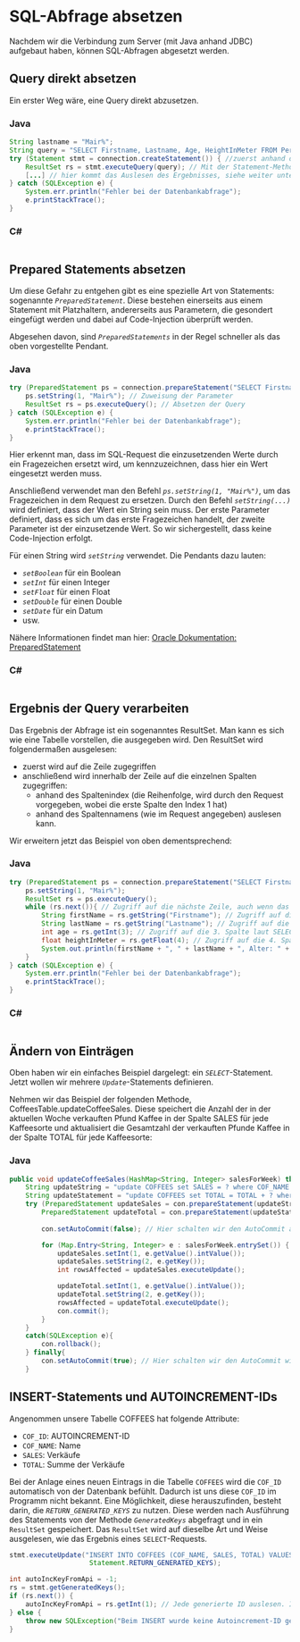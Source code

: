 # SQL-Abfrage absetzen

Nachdem wir die Verbindung zum Server (mit Java anhand JDBC) aufgebaut haben, können SQL-Abfragen abgesetzt werden. 

## Query direkt absetzen

Ein erster Weg wäre, eine Query direkt abzusetzen. 

### Java

```java
String lastname = "Mair%";
String query = "SELECT Firstname, Lastname, Age, HeightInMeter FROM Person WHERE Lastname LIKE " + lastname;
try (Statement stmt = connection.createStatement()) { //zuerst anhand der Connection ein Statement erstellen
    ResultSet rs = stmt.executeQuery(query); // Mit der Statement-Methode executeQuery kann eine Query 1:1 ausgeführt werden
    [...] // hier kommt das Auslesen des Ergebnisses, siehe weiter unten
} catch (SQLException e) {
    System.err.println("Fehler bei der Datenbankabfrage");
    e.printStackTrace();
}
```

### C#

```csharp

```

## Prepared Statements absetzen

Um diese Gefahr zu entgehen gibt es eine spezielle Art von Statements: sogenannte *`PreparedStatement`*. Diese bestehen einerseits aus einem Statement mit Platzhaltern, andererseits aus Parametern, die gesondert eingefügt werden und dabei auf Code-Injection überprüft werden.

Abgesehen davon, sind *`PreparedStatements`* in der Regel schneller als das oben vorgestellte Pendant. 

### Java

```java
try (PreparedStatement ps = connection.prepareStatement("SELECT Firstname, Lastname, Age, HeightInMeter FROM Person WHERE Lastname LIKE ?");) { // Definition des Statements
    ps.setString(1, "Mair%"); // Zuweisung der Parameter
    ResultSet rs = ps.executeQuery(); // Absetzen der Query
} catch (SQLException e) {
    System.err.println("Fehler bei der Datenbankabfrage");
    e.printStackTrace();
}
```

Hier erkennt man, dass im SQL-Request die einzusetzenden Werte durch ein Fragezeichen ersetzt wird, um kennzuzeichnen, dass hier ein Wert eingesetzt werden muss.

Anschließend verwendet man den Befehl *`ps.setString(1, "Mair%")`*, um das Fragezeichen in dem Request zu ersetzen. Durch den Befehl *`setString(...)`* wird definiert, dass der Wert ein String sein muss. Der erste Parameter definiert, dass es sich um das erste Fragezeichen handelt, der zweite Parameter ist der einzusetzende Wert. So wir sichergestellt, dass keine Code-Injection erfolgt. 

Für einen String wird *`setString`* verwendet. Die Pendants dazu lauten:
- *`setBoolean`* für ein Boolean
- *`setInt`* für einen Integer
- *`setFloat`* für einen Float 
- *`setDouble`* für einen Double
- *`setDate`* für ein Datum 
- usw.

Nähere Informationen findet man hier: [Oracle Dokumentation: PreparedStatement](https://docs.oracle.com/javase/8/docs/api/java/sql/PreparedStatement.html)

### C#

```csharp

```

## Ergebnis der Query verarbeiten

Das Ergebnis der Abfrage ist ein sogenanntes ResultSet. Man kann es sich wie eine Tabelle vorstellen, die ausgegeben wird. Den ResultSet wird folgendermaßen ausgelesen:
- zuerst wird auf die Zeile zugegriffen
- anschließend wird innerhalb der Zeile auf die einzelnen Spalten zugegriffen:
    - anhand des Spaltenindex (die Reihenfolge, wird durch den Request vorgegeben, wobei die erste Spalte den Index 1 hat) 
    - anhand des Spaltennamens (wie im Request angegeben) auslesen kann.

Wir erweitern jetzt das Beispiel von oben dementsprechend:

### Java

```java
try (PreparedStatement ps = connection.prepareStatement("SELECT Firstname, Lastname, Age, HeightInMeter FROM Person WHERE Lastname LIKE ?");) {
    ps.setString(1, "Mair%");
    ResultSet rs = ps.executeQuery();
    while (rs.next()){ // Zugriff auf die nächste Zeile, auch wenn das Ergebnis nur 1 Zeile hat!
        String firstName = rs.getString("Firstname"); // Zugriff auf die Spalte mit dem Namen "Firstname"
        String lastName = rs.getString("Lastname"); // Zugriff auf die Spalte mit dem Namen "Lastname"
        int age = rs.getInt(3); // Zugriff auf die 3. Spalte laut SELECT: Age
        float heightInMeter = rs.getFloat(4); // Zugriff auf die 4. Spalte laut SELECT: HeightInMeter
        System.out.println(firstName + ", " + lastName + ", Alter: " + age + ", Größe: " + heightInMeter);
    }
} catch (SQLException e) {
    System.err.println("Fehler bei der Datenbankabfrage");
    e.printStackTrace();
}
```

### C#

```csharp

```

## Ändern von Einträgen

Oben haben wir ein einfaches Beispiel dargelegt: ein *`SELECT`*-Statement. Jetzt wollen wir mehrere *`Update`*-Statements definieren.

Nehmen wir das Beispiel der folgenden Methode, CoffeesTable.updateCoffeeSales. Diese speichert die Anzahl der in der aktuellen Woche verkauften Pfund Kaffee in der Spalte SALES für jede Kaffeesorte und
aktualisiert die Gesamtzahl der verkauften Pfunde Kaffee in der Spalte TOTAL für jede
Kaffeesorte:

### Java

```java
public void updateCoffeeSales(HashMap<String, Integer> salesForWeek) throws SQLException {
    String updateString = "update COFFEES set SALES = ? where COF_NAME = ?";
    String updateStatement = "update COFFEES set TOTAL = TOTAL + ? where COF_NAME = ?";
    try (PreparedStatement updateSales = con.prepareStatement(updateString);
        PreparedStatement updateTotal = con.prepareStatement(updateStatement)){
        
        con.setAutoCommit(false); // Hier schalten wir den AutoCommit aus, um sicherzustellen, dass all unsere beiden Updates im Rahmen einer Transaktion durchgeführt werden und unsere Daten in der Datenbank konsistent bleiben

        for (Map.Entry<String, Integer> e : salesForWeek.entrySet()) { // 
            updateSales.setInt(1, e.getValue().intValue());
            updateSales.setString(2, e.getKey());
            int rowsAffected = updateSales.executeUpdate();

            updateTotal.setInt(1, e.getValue().intValue());
            updateTotal.setString(2, e.getKey());
            rowsAffected = updateTotal.executeUpdate(); 
            con.commit();
        }
    }
    catch(SQLException e){
        con.rollback();
    } finally{
        con.setAutoCommit(true); // Hier schalten wir den AutoCommit wieder ein. 
    }
```

## INSERT-Statements und AUTOINCREMENT-IDs

Angenommen unsere Tabelle COFFEES hat folgende Attribute:
- `COF_ID`: AUTOINCREMENT-ID
- `COF_NAME`: Name
- `SALES`: Verkäufe
- `TOTAL`: Summe der Verkäufe

Bei der Anlage eines neuen Eintrags in die Tabelle `COFFEES` wird die `COF_ID` automatisch von der Datenbank befühlt. Dadurch ist uns diese `COF_ID` im Programm nicht bekannt. Eine Möglichkeit, diese herauszufinden, besteht darin, die *`RETURN_GENERATED_KEYS`* zu nutzen. Diese werden  nach Ausführung des Statements von der Methode *`GeneratedKeys`* abgefragt und in ein `ResultSet` gespeichert. Das `ResultSet` wird auf dieselbe Art und Weise ausgelesen, wie das Ergebnis eines `SELECT`-Requests. 

```java
stmt.executeUpdate("INSERT INTO COFFEES (COF_NAME, SALES, TOTAL) VALUES ('BARISTA', 0, 0)",
                    Statement.RETURN_GENERATED_KEYS);

int autoIncKeyFromApi = -1;
rs = stmt.getGeneratedKeys();
if (rs.next()) {
    autoIncKeyFromApi = rs.getInt(1); // Jede generierte ID auslesen. In diesem Beispiel wurde nur ein Datenset erstellt.
} else {
    throw new SQLException("Beim INSERT wurde keine Autoincrement-ID generiert");
}
```

